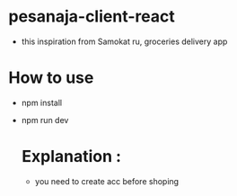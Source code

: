 # pesanaja-client-react
 - this inspiration from Samokat ru, groceries delivery app


# How to use
- npm install
- npm run dev

  # Explanation :
  - you need to create acc before shoping
